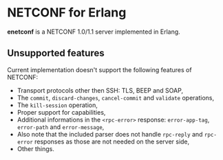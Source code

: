 # NETCONF for Erlang

**enetconf** is a NETCONF 1.0/1.1 server implemented in Erlang.

## Unsupported features

Current implementation doesn't support the following features of NETCONF:

 * Transport protocols other then SSH: TLS, BEEP and SOAP,
 * The `commit`, `discard-changes`, `cancel-commit` and `validate` operations,
 * The `kill-session` operation,
 * Proper support for capabilities,
 * Additional informations in the `<rpc-error>` response: `error-app-tag`,
   `error-path` and `error-message`,
 * Also note that the included parser does not handle `rpc-reply` and
   `rpc-error` responses as those are not needed on the server side,
 * Other things.